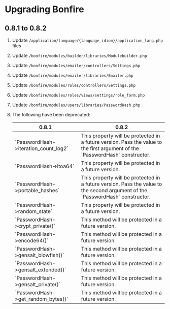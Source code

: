 # Upgrading Bonfire

## 0.8.1 to 0.8.2

1. Update `/application/language/{language_idiom}/application_lang.php` files
2. Update `/bonfire/modules/builder/libraries/Modulebuilder.php`
3. Update `/bonfire/modules/emailer/controllers/Settings.php`
4. Update `/bonfire/modules/emailer/libraries/Emailer.php`
5. Update `/bonfire/modules/roles/controllers/Settings.php`
6. Update `/bonfire/modules/roles/views/settings/role_form.php`
7. Update `/bonfire/modules/users/libraries/PasswordHash.php`

10. The following have been deprecated:
    <table>
        <thead>
            <tr>
                <th>0.8.1</th>
                <th>0.8.2</th>
            </tr>
        </thead>
        <tbody>
            <tr>
                <td>`PasswordHash->iteration_count_log2`</td>
                <td>This property will be protected in a future version.
                    Pass the value to the first argument of the `PasswordHash` constructor.
                </td>
            </tr>
            <tr>
                <td>`PasswordHash->itoa64`</td>
                <td>This property will be protected in a future version.</td>
            </tr>
            <tr>
                <td>`PasswordHash->portable_hashes`</td>
                <td>This property will be protected in a future version.
                    Pass the value to the second argument of the `PasswordHash` constructor.
                </td>
            </tr>
            <tr>
                <td>`PasswordHash->random_state`</td>
                <td>This property will be protected in a future version.</td>
            </tr>
            <tr>
                <td>`PasswordHash->crypt_private()`</td>
                <td>This method will be protected in a future version.</td>
            </tr>
            <tr>
                <td>`PasswordHash->encode64()`</td>
                <td>This method will be protected in a future version.</td>
            </tr>
            <tr>
                <td>`PasswordHash->gensalt_blowfish()`</td>
                <td>This method will be protected in a future version.</td>
            </tr>
            <tr>
                <td>`PasswordHash->gensalt_extended()`</td>
                <td>This method will be protected in a future version.</td>
            </tr>
            <tr>
                <td>`PasswordHash->gensalt_private()`</td>
                <td>This method will be protected in a future version.</td>
            </tr>
            <tr>
                <td>`PasswordHash->get_random_bytes()`</td>
                <td>This method will be protected in a future version.</td>
            </tr>
        </tbody>
    </table>